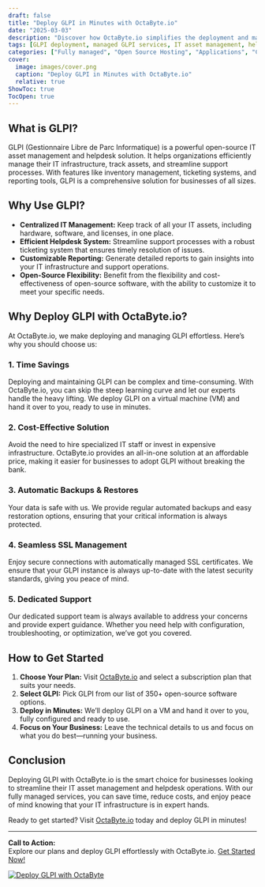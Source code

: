 ```yaml
---
draft: false
title: "Deploy GLPI in Minutes with OctaByte.io"
date: "2025-03-03"
description: "Discover how OctaByte.io simplifies the deployment and management of GLPI, a powerful open-source IT asset management and helpdesk solution. Save time, reduce costs, and enjoy seamless support with OctaByte's fully managed services."
tags: [GLPI deployment, managed GLPI services, IT asset management, helpdesk solution, open-source software, OctaByte, managed open-source services, GLPI hosting, IT infrastructure management, automated backups, SSL management, cost-effective IT solutions]
categories: ["Fully managed", "Open Source Hosting", "Applications", "Customer Support", "GLPI"]
cover:
  image: images/cover.png
  caption: "Deploy GLPI in Minutes with OctaByte.io"
  relative: true
ShowToc: true
TocOpen: true
---
```



## What is GLPI?

GLPI (Gestionnaire Libre de Parc Informatique) is a powerful open-source IT asset management and helpdesk solution. It helps organizations efficiently manage their IT infrastructure, track assets, and streamline support processes. With features like inventory management, ticketing systems, and reporting tools, GLPI is a comprehensive solution for businesses of all sizes.

## Why Use GLPI?

- **Centralized IT Management:** Keep track of all your IT assets, including hardware, software, and licenses, in one place.
- **Efficient Helpdesk System:** Streamline support processes with a robust ticketing system that ensures timely resolution of issues.
- **Customizable Reporting:** Generate detailed reports to gain insights into your IT infrastructure and support operations.
- **Open-Source Flexibility:** Benefit from the flexibility and cost-effectiveness of open-source software, with the ability to customize it to meet your specific needs.

## Why Deploy GLPI with OctaByte.io?

At OctaByte.io, we make deploying and managing GLPI effortless. Here’s why you should choose us:

### 1. **Time Savings**
Deploying and maintaining GLPI can be complex and time-consuming. With OctaByte.io, you can skip the steep learning curve and let our experts handle the heavy lifting. We deploy GLPI on a virtual machine (VM) and hand it over to you, ready to use in minutes.

### 2. **Cost-Effective Solution**
Avoid the need to hire specialized IT staff or invest in expensive infrastructure. OctaByte.io provides an all-in-one solution at an affordable price, making it easier for businesses to adopt GLPI without breaking the bank.

### 3. **Automatic Backups & Restores**
Your data is safe with us. We provide regular automated backups and easy restoration options, ensuring that your critical information is always protected.

### 4. **Seamless SSL Management**
Enjoy secure connections with automatically managed SSL certificates. We ensure that your GLPI instance is always up-to-date with the latest security standards, giving you peace of mind.

### 5. **Dedicated Support**
Our dedicated support team is always available to address your concerns and provide expert guidance. Whether you need help with configuration, troubleshooting, or optimization, we’ve got you covered.

## How to Get Started

1. **Choose Your Plan:** Visit [OctaByte.io](https://octabyte.io) and select a subscription plan that suits your needs.
2. **Select GLPI:** Pick GLPI from our list of 350+ open-source software options.
3. **Deploy in Minutes:** We’ll deploy GLPI on a VM and hand it over to you, fully configured and ready to use.
4. **Focus on Your Business:** Leave the technical details to us and focus on what you do best—running your business.

## Conclusion

Deploying GLPI with OctaByte.io is the smart choice for businesses looking to streamline their IT asset management and helpdesk operations. With our fully managed services, you can save time, reduce costs, and enjoy peace of mind knowing that your IT infrastructure is in expert hands.

Ready to get started? Visit [OctaByte.io](https://octabyte.io) today and deploy GLPI in minutes!

---

**Call to Action:**  
Explore our plans and deploy GLPI effortlessly with OctaByte.io. [Get Started Now!](https://octabyte.io)

[![Deploy GLPI with OctaByte](/images/deploy-on-octabyte.png)](https://octabyte.io/fully-managed-open-source-services/applications/customer-support/glpi)